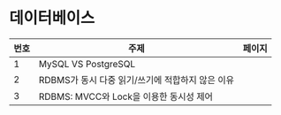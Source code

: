 # 데이터베이스

| 번호 | 주제               | 페이지                          |
|------|---------------------|-------------------------------|
| 1    | MySQL VS PostgreSQL     |     |
| 2    | RDBMS가 동시 다중 읽기/쓰기에 적합하지 않은 이유         |       |
| 3    | RDBMS: MVCC와 Lock을 이용한 동시성 제어                    |        |

